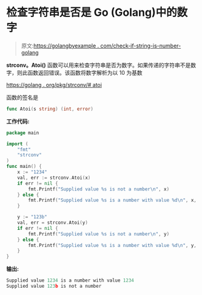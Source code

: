 # 检查字符串是否是 Go (Golang)中的数字

> 原文:[https://golangbyexample . com/check-if-string-is-number-golang](https://golangbyexample.com/check-if-string-is-number-golang)

**strconv。Atoi()** 函数可以用来检查字符串是否为数字。如果传递的字符串不是数字，则此函数返回错误。该函数将数字解析为以 10 为基数

[https://golang . org/pkg/strconv/# atoi](https://golang.org/pkg/strconv/#Atoi)

函数的签名是

```go
func Atoi(s string) (int, error)
```

**工作代码:**

```go
package main

import (
    "fmt"
    "strconv"
)
func main() {
    x := "1234"
    val, err := strconv.Atoi(x)
    if err != nil {
        fmt.Printf("Supplied value %s is not a number\n", x)
    } else {
        fmt.Printf("Supplied value %s is a number with value %d\n", x, val)
    }

    y := "123b"
    val, err = strconv.Atoi(y)
    if err != nil {
        fmt.Printf("Supplied value %s is not a number\n", y)
    } else {
        fmt.Printf("Supplied value %s is a number with value %d\n", y, val)
    }
}
```

**输出:**

```go
Supplied value 1234 is a number with value 1234
Supplied value 123b is not a number
```